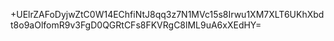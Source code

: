+UElrZAFoDyjwZtC0W14EChfiNtJ8qq3z7N1MVc15s8Irwu1XM7XLT6UKhXbdt8o9aOlfomR9v3FgD0QGRtCFs8FKVRgC8lML9uA6xXEdHY=